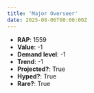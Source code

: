 ```yaml
---
title: 'Major Overseer'
date: 2025-08-06T00:00:00Z
---
```

- **RAP**: 1559
- **Value**: -1
- **Demand level**: -1
- **Trend**: -1
- **Projected?**: True
- **Hyped?**: True
- **Rare?**: True
